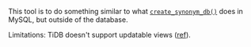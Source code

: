 This tool is to do something similar to what [`create_synonym_db()`](https://dev.mysql.com/doc/refman/8.0/en/sys-create-synonym-db.html) does in MySQL, but outside of the database.

Limitations: TiDB doesn't support updatable views ([ref](https://docs.pingcap.com/tidb/dev/mysql-compatibility#views)).
